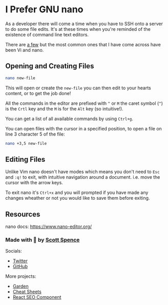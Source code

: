 # I Prefer GNU nano

As a developer there will come a time when you have to SSH onto a
server to do some file edits. It's at these times when you're reminded
of the existence of command line text editors.

There are [a few] but the most common ones that I have come across
have been Vi and nano.

## Opening and Creating Files

```bash
nano new-file
```

This will open or create the `new-file` you can then edit to your
hearts content, or to get the job done!

All the commands in the editor are prefixed with `^` or `M` the caret
symbol (`^`) is the `Crtl` key and the `M` is for the `Alt` key (so
intuitive!).

You can get a list of all available commands by using `Ctrl+g`.

You can open files with the cursor in a specified position, to open a
file on line 3 character 5 of the file:

```bash
nano +3,5 new-file
```

## Editing Files

Unlike Vim nano doesn't have modes which means you don't need to `Esc`
and `:q!` to exit, with intuitive navigation around a document. i.e.
move the cursor with the arrow keys.

To exit nano it's `Ctrl+x` and you will prompted if you have made any
changes wheather or not you would like to save them before exiting.

## Resources

nano docs: https://www.nano-editor.org/

<!-- Links -->

[a few]: https://itsfoss.com/command-line-text-editors-linux/

### Made with 💜 by <a href='https://ss10.dev' goal='LBBKKK7B'>Scott Spence</a>

Socials:

- <a href='https://ss10.dev/twitter' goal='II7VIVYV'>
    Twitter
  </a>
- <a href='https://ss10.dev/git' goal='CRBDUSXZ'>
    GitHub
  </a>

More projects:

- <a href='https://ss10.dev/blog' goal='VFSJCH34'>
    Garden
  </a>
- <a href='https://cheatsheets.xyz' goal='CASBWEJM'>
    Cheat Sheets
  </a>
- <a href='https://github.com/spences10/react-seo-component' goal='S6TKIWHH'>React
  SEO Component</a>
